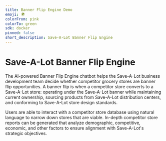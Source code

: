 ```yaml
---
title: Banner Flip Engine Demo
emoji: 🌍
colorFrom: pink
colorTo: green
sdk: docker
pinned: false
short_description: Save-A-Lot Banner Flip Engine
---
```

# Save-A-Lot Banner Flip Engine
The AI-powered Banner Flip Engine chatbot helps the Save-A-Lot business development team decide whether competitor grocery stores are banner flip opportunities. A banner flip is when a competitor store converts to a Save-A-Lot store: operating under the Save-A-Lot banner while maintaining current ownership, sourcing products from Save-A-Lot distribution centers, and conforming to Save-A-Lot store design standards.  

Users are able to interact with a competitor store database using natural language to narrow down stores that are viable. In-depth competitor store reports can be generated that analyze demographic, competitive, economic, and other factors to ensure alignment with Save-A-Lot's strategic objectives.
